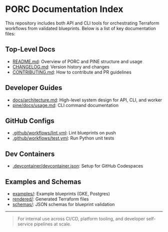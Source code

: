 # PORC Documentation Index

This repository includes both API and CLI tools for orchestrating Terraform workflows from validated blueprints. Below is a list of key documentation files:

## Top-Level Docs

- [README.md](README.md): Overview of PORC and PINE structure and usage
- [CHANGELOG.md](CHANGELOG.md): Version history and changes
- [CONTRIBUTING.md](CONTRIBUTING.md): How to contribute and PR guidelines

## Developer Guides

- [docs/architecture.md](docs/architecture.md): High-level system design for API, CLI, and worker
- [pine/docs/usage.md](pine/docs/usage.md): CLI command documentation

## GitHub Configs

- [.github/workflows/lint.yml](.github/workflows/lint.yml): Lint blueprints on push
- [.github/workflows/test.yml](.github/workflows/test.yml): Run Python unit tests

## Dev Containers

- [.devcontainer/devcontainer.json](.devcontainer/devcontainer.json): Setup for GitHub Codespaces

## Examples and Schemas

- [examples/](examples/): Example blueprints (GKE, Postgres)
- [rendered/](rendered/): Generated Terraform files
- [schemas/](schemas/): JSON schemas for blueprint validation

---

> For internal use across CI/CD, platform tooling, and developer self-service pipelines at scale.
